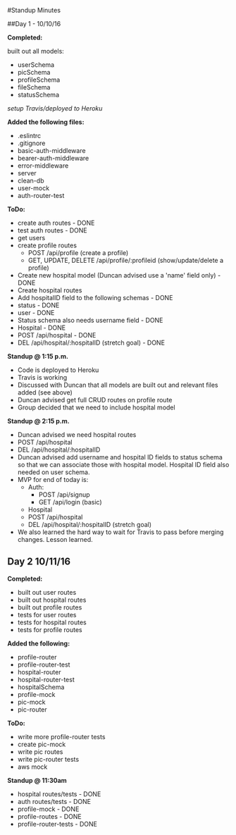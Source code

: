 #Standup Minutes

##Day 1 - 10/10/16

**Completed:**

built out all models:
* userSchema
* picSchema
* profileSchema
* fileSchema
* statusSchema

*setup Travis/deployed to Heroku*


**Added the following files:**
* .eslintrc
* .gitignore
* basic-auth-middleware
* bearer-auth-middleware
* error-middleware
* server
* clean-db
* user-mock
* auth-router-test

**ToDo:**
* create auth routes - DONE
* test auth routes - DONE
* get users
* create profile routes
  * POST /api/profile (create a profile)
  * GET, UPDATE, DELETE /api/profile/:profileid (show/update/delete a profile)
* Create new hospital model (Duncan advised use a 'name' field only) - DONE
* Create hospital routes
* Add hospitalID field to the following schemas - DONE
 * status - DONE
 * user - DONE
* Status schema also needs username field - DONE
* Hospital - DONE
 * POST /api/hospital - DONE
 * DEL /api/hospital/:hospitalID (stretch goal) - DONE


**Standup @ 1:15 p.m.**
* Code is deployed to Heroku
* Travis is working
* Discussed with Duncan that all models are built out and relevant files added (see above)
* Duncan advised get full CRUD routes on profile route
* Group decided that we need to include hospital model

**Standup @ 2:15 p.m.**
* Duncan advised we need hospital routes
 * POST /api/hospital
 * DEL /api/hospital/:hospitalID
* Duncan advised add username and hospital ID fields to status schema so that we can associate those with hospital model. Hospital ID field also needed on user schema.
* MVP for end of today is:
  * Auth:
    * POST /api/signup
    * GET /api/login (basic)
  * Hospital
   * POST /api/hospital
   * DEL /api/hospital/:hospitalID (stretch goal)
* We also learned the hard way to wait for Travis to pass before merging changes. Lesson learned.

## Day 2 10/11/16

**Completed:**

* built out user routes
* built out hospital routes
* built out profile routes
* tests for user routes
* tests for hospital routes
* tests for profile routes

**Added the following:**

* profile-router
* profile-router-test
* hospital-router
* hospital-router-test
* hospitalSchema
* profile-mock
* pic-mock
* pic-router

**ToDo:**
* write more profile-router tests
* create pic-mock
* write pic routes
* write pic-router tests
* aws mock

**Standup @ 11:30am**
* hospital routes/tests - DONE
* auth routes/tests - DONE
* profile-mock - DONE
* profile-routes - DONE
* profile-router-tests - DONE
